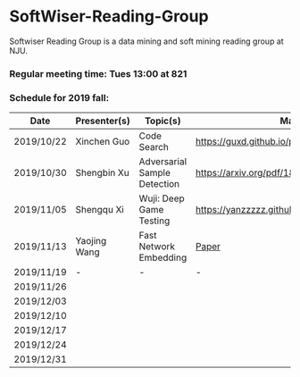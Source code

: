 # SoftWiser-Reading-Group
Softwiser Reading Group is a data mining and soft mining reading group at NJU.

### Regular meeting time: Tues 13:00 at 821

### Schedule for 2019 fall:
| Date | Presenter(s) | Topic(s) | Material |
| --- | --- | --- | --- |
| 2019/10/22 | Xinchen Guo | Code Search | https://guxd.github.io/papers/deepcs.pdf | 
| 2019/10/30 | Shengbin Xu | Adversarial Sample Detection | https://arxiv.org/pdf/1812.05793 |
| 2019/11/05 | Shengqu Xi | Wuji: Deep Game Testing | https://yanzzzzz.github.io/files/PID6139619.pdf |
| 2019/11/13 | Yaojing Wang | Fast Network Embedding | [Paper](https://github.com/Ghostcandywyj/SoftWiser-Reading-Group/raw/master/tmp/p399-chenA.pdf) |
| 2019/11/19 | - | - | - |
| 2019/11/26 |  |  |  |
| 2019/12/03 |  |  |  |
| 2019/12/10 |  |  |  |
| 2019/12/17 |  |  |  |
| 2019/12/24 |  |  |  |
| 2019/12/31 |  |  |  |
